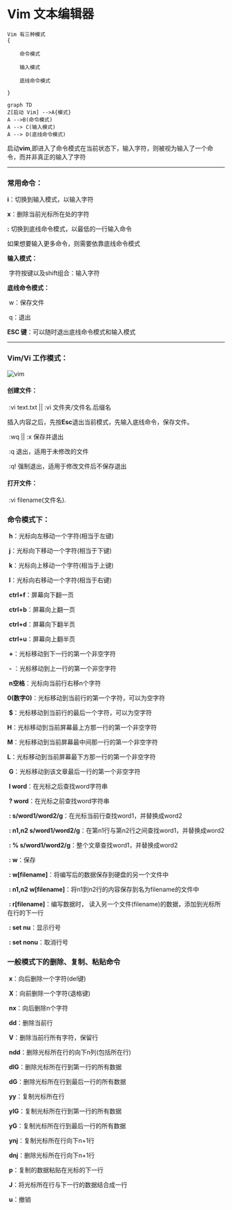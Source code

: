 # Vim	文本编辑器

```
Vim 有三种模式
{

	命令模式

	输入模式

	底线命令模式

}
```



~~~mermaid
graph TD
Z[启动 Vim] -->A{模式}
A -->B(命令模式)
A --> C(输入模式)
A --> D(底线命令模式)
~~~





启动**vim**,即进入了命令模式在当前状态下，输入字符，则被视为输入了一个命令，而并非真正的输入了字符

---

### 常用命令：

**i**：切换到输入模式，以输入字符

**x**：删除当前光标所在处的字符

**:** 切换到底线命令模式，以最低的一行输入命令

如果想要输入更多命令，则需要依靠底线命令模式

**输入模式：**

​	字符按键以及shift组合：输入字符

**底线命令模式：**

​	w：保存文件

​	q：退出

**ESC 键**：可以随时退出底线命令模式和输入模式

***

### Vim/Vi 工作模式：

![vim](https://www.runoob.com/wp-content/uploads/2014/07/vim-vi-workmodel.png)



#### 创建文件：

​	:vi text.txt	||	:vi 文件夹/文件名.后缀名

​	插入内容之后，先按**Esc**退出当前模式，先输入底线命令，保存文件。

​	:wq || :x	保存并退出

​	:q 退出，适用于未修改的文件

​	:q! 强制退出，适用于修改文件后不保存退出

#### 打开文件：

​	:vi filename(文件名).

### 命令模式下：

​	**h**：光标向左移动一个字符(相当于左键)

​	**j**：光标向下移动一个字符(相当于下键)

​	**k**：光标向上移动一个字符(相当于上键)

​	**l**：光标向右移动一个字符(相当于右键)

​	**ctrl+f**：屏幕向下翻一页

​	**ctrl+b**：屏幕向上翻一页

​	**ctrl+d**：屏幕向下翻半页

​	**ctrl+u**：屏幕向上翻半页

​	**+**：光标移动到下一行的第一个非空字符

​	**-** ：光标移动到上一行的第一个非空字符

​	**n空格**：光标向当前行右移n个字符

​	**0(数字0)**：光标移动到当前行的第一个字符，可以为空字符

​	**$**：光标移动到当前行的最后一个字符，可以为空字符

​	**H**：光标移动到当前屏幕最上方那一行的第一个非空字符

​	**M**：光标移动到当前屏幕最中间那一行的第一个非空字符

​	**L**：光标移动到当前屏幕最下方那一行的第一个非空字符

​	**G**：光标移动到该文章最后一行的第一个非空字符

​	**l word**：在光标之后查找word字符串

​	**? word**：在光标之前查找word字符串

​	**: s/word1/word2/g**：在光标当前行查找word1，并替换成word2

​	**: n1,n2 s/word1/word2/g**：在第n1行与第n2行之间查找word1，并替换成word2

​	**: % s/word1/word2/g**：整个文章查找word1，并替换成word2

​	**: w**：保存

​	**: w[filename]**：将编写后的数据保存到硬盘的另一个文件中

​	**: n1,n2 w[filename]**：将n1到n2行的内容保存到名为filename的文件中

​	**: r[filename]**：编写数据时， 读入另一个文件(filename)的数据，添加到光标所在行的下一行

​	**: set nu**：显示行号

​	**: set nonu**：取消行号

### 一般模式下的删除、复制、粘贴命令

​	**x**：向后删除一个字符(del键)

​	**X**：向前删除一个字符(退格键)

​	**nx**：向后删除n个字符

​	**dd**：删除当前行

​	**V**：删除当前行所有字符，保留行

​	**ndd**：删除光标所在行的向下n列(包括所在行)

​	**dlG**：删除光标所在行到第一行的所有数据

​	**dG**：删除光标所在行到最后一行的所有数据

​	**yy**：复制光标所在行

​	**ylG**：复制光标所在行到第一行的所有数据

​	**yG**：复制光标所在行到最后一行的所有数据

​	**ynj**：复制光标所在行向下n+1行

​	**dnj**：删除光标所在行向下n+1行

​	**p**：复制的数据粘贴在光标的下一行

​	**J**：将光标所在行与下一行的数据结合成一行

​	**u**：撤销

